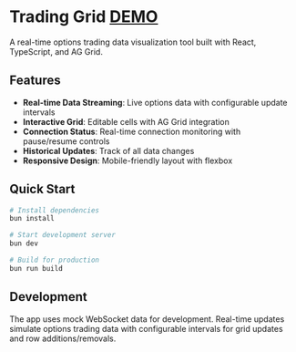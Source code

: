 # Trading Grid [DEMO](https://trading-grid.netlify.app/)

A real-time options trading data visualization tool built with React, TypeScript, and AG Grid.

## Features

- **Real-time Data Streaming**: Live options data with configurable update intervals
- **Interactive Grid**: Editable cells with AG Grid integration
- **Connection Status**: Real-time connection monitoring with pause/resume controls
- **Historical Updates**: Track of all data changes
- **Responsive Design**: Mobile-friendly layout with flexbox

## Quick Start

```bash
# Install dependencies
bun install

# Start development server
bun dev

# Build for production
bun run build
```

## Development

The app uses mock WebSocket data for development. Real-time updates simulate options trading data with configurable intervals for grid updates and row additions/removals.

